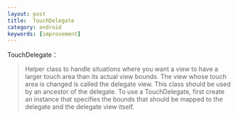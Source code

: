 ```yaml
---
layout: post
title:  TouchDelegate
category: android
keywords: [improvement]
---
```


TouchDelegate：

> Helper class to handle situations where you want a view to have a larger touch area than its actual view bounds. The view whose touch area is changed is called the delegate view. This class should be used by an ancestor of the delegate. To use a TouchDelegate, first create an instance that specifies the bounds that should be mapped to the delegate and the delegate view itself.
